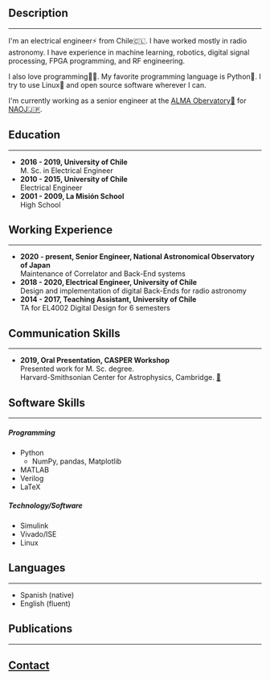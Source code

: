 ## Description
--------------
I'm an electrical engineer⚡ from Chile🇨🇱. I have worked mostly in radio astronomy. I have experience in machine learning, robotics, digital signal processing, FPGA programming, and RF engineering.

I also love programming🧑‍💻. My favorite programming language is Python🐍. I try to use Linux🐧 and open source software wherever I can. 

I'm currently working as a senior engineer at the [ALMA Obervatory📡](https://www.almaobservatory.org/en/home/) for [NAOJ🇯🇵](https://www.nao.ac.jp/en/).

## Education
------------
- **2016 - 2019, University of Chile**  
M. Sc. in Electrical Engineer
- **2010 - 2015, University of Chile**  
Electrical Engineer
- **2001 - 2009, La Misión School**  
High School

## Working Experience
---------------------
- **2020 - present, Senior Engineer, National Astronomical Observatory of Japan**  
Maintenance of Correlator and Back-End systems
- **2018 - 2020, Electrical Engineer, University of Chile**  
Design and implementation of digital Back-Ends for radio astronomy
- **2014 - 2017, Teaching Assistant, University of Chile**  
TA for EL4002 Digital Design for 6 semesters

## Communication Skills
-----------------------
- **2019, Oral Presentation, CASPER Workshop**  
Presented work for M. Sc. degree.  
Harvard-Smithsonian Center for Astrophysics, Cambridge. [🎥](https://www.youtube.com/watch?v=0nEW_KABmiQ)

## Software Skills
------------------
##### Programming
- Python
    - NumPy, pandas, Matplotlib
- MATLAB
- Verilog
- LaTeX
##### Technology/Software
- Simulink
- Vivado/ISE
- Linux

## Languages
------------
- Spanish (native)
- English (fluent)

## Publications
---------------

## [Contact](contact)
